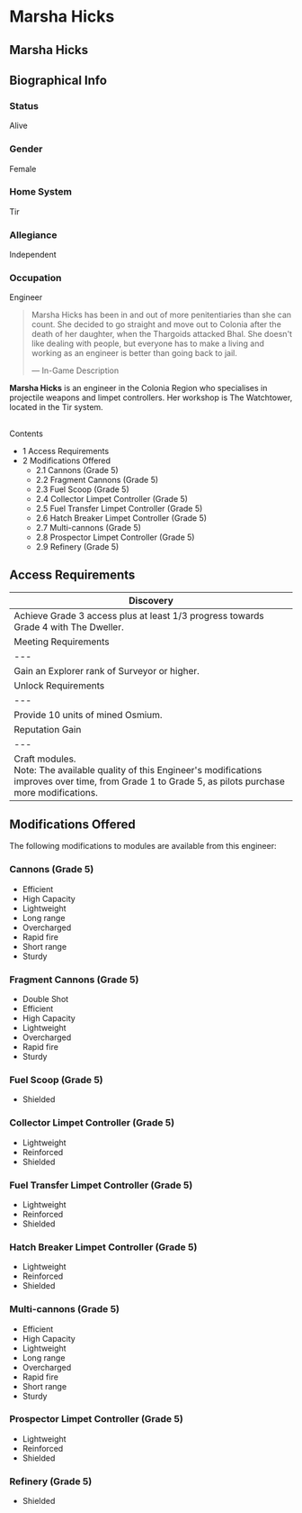 # Marsha Hicks
## Marsha Hicks

		

## Biographical Info

### Status

Alive

### Gender

Female

### Home System

Tir

### Allegiance

Independent

### Occupation

Engineer

> 
> 
> Marsha Hicks has been in and out of more penitentiaries than she can count. She decided to go straight and move out to Colonia after the death of her daughter, when the Thargoids attacked Bhal. She doesn't like dealing with people, but everyone has to make a living and working as an engineer is better than going back to jail.
> 
> 
> — In-Game Description
> 

**Marsha Hicks** is an engineer in the Colonia Region who specialises in projectile weapons and limpet controllers. Her workshop is The Watchtower, located in the Tir system.

## 

Contents

- 1 Access Requirements
- 2 Modifications Offered
    - 2.1 Cannons (Grade 5)
    - 2.2 Fragment Cannons (Grade 5)
    - 2.3 Fuel Scoop (Grade 5)
    - 2.4 Collector Limpet Controller (Grade 5)
    - 2.5 Fuel Transfer Limpet Controller (Grade 5)
    - 2.6 Hatch Breaker Limpet Controller (Grade 5)
    - 2.7 Multi-cannons (Grade 5)
    - 2.8 Prospector Limpet Controller (Grade 5)
    - 2.9 Refinery (Grade 5)

## Access Requirements

| Discovery |
| --- |
| Achieve Grade 3 access plus at least 1/3 progress towards Grade 4 with The Dweller. |
| Meeting Requirements |
| --- |
| Gain an Explorer rank of Surveyor or higher. |
| Unlock Requirements |
| --- |
| Provide 10 units of mined Osmium. |
| Reputation Gain |
| --- |
| Craft modules.<br>Note: The available quality of this Engineer's modifications improves over time, from Grade 1 to Grade 5, as pilots purchase more modifications. |

## Modifications Offered

The following modifications to modules are available from this engineer:

### Cannons (Grade 5)

- Efficient
- High Capacity
- Lightweight
- Long range
- Overcharged
- Rapid fire
- Short range
- Sturdy

### Fragment Cannons (Grade 5)

- Double Shot
- Efficient
- High Capacity
- Lightweight
- Overcharged
- Rapid fire
- Sturdy

### Fuel Scoop (Grade 5)

- Shielded

### Collector Limpet Controller (Grade 5)

- Lightweight
- Reinforced
- Shielded

### Fuel Transfer Limpet Controller (Grade 5)

- Lightweight
- Reinforced
- Shielded

### Hatch Breaker Limpet Controller (Grade 5)

- Lightweight
- Reinforced
- Shielded

### Multi-cannons (Grade 5)

- Efficient
- High Capacity
- Lightweight
- Long range
- Overcharged
- Rapid fire
- Short range
- Sturdy

### Prospector Limpet Controller (Grade 5)

- Lightweight
- Reinforced
- Shielded

### Refinery (Grade 5)

- Shielded